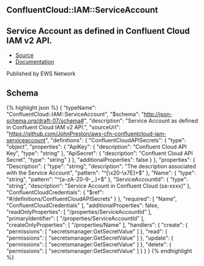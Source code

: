 
## ConfluentCloud::IAM::ServiceAccount

## Service Account as defined in Confluent Cloud IAM v2 API.

- [Source](https:&#x2F;&#x2F;github.com&#x2F;JohnPreston&#x2F;aws-cfn-confluentcloud-iam-serviceaccount) 
- [Documentation]()

Published by EWS Network

## Schema
{% highlight json %}
{
    "typeName": "ConfluentCloud::IAM::ServiceAccount",
    "$schema": "http://json-schema.org/draft-07/schema#",
    "description": "Service Account as defined in Confluent Cloud IAM v2 API.",
    "sourceUrl": "https://github.com/JohnPreston/aws-cfn-confluentcloud-iam-serviceaccount",
    "definitions": {
        "ConfluentCloudAPISecrets": {
            "type": "object",
            "properties": {
                "ApiKey": {
                    "description": "Confluent Cloud API Key",
                    "type": "string"
                },
                "ApiSecret": {
                    "description": "Confluent Cloud API Secret",
                    "type": "string"
                }
            },
            "additionalProperties": false
        }
    },
    "properties": {
        "Description": {
            "type": "string",
            "description": "The description associated with the Service Account",
            "pattern": "^[\\x20-\\x7E]+$"
        },
        "Name": {
            "type": "string",
            "pattern": "^[a-zA-Z0-9-_.]+$"
        },
        "ServiceAccountId": {
            "type": "string",
            "description": "Service Account in Confluent Cloud (sa-xxxx)"
        },
        "ConfluentCloudCredentials": {
            "$ref": "#/definitions/ConfluentCloudAPISecrets"
        }
    },
    "required": [
        "Name",
        "ConfluentCloudCredentials"
    ],
    "additionalProperties": false,
    "readOnlyProperties": [
        "/properties/ServiceAccountId"
    ],
    "primaryIdentifier": [
        "/properties/ServiceAccountId"
    ],
    "createOnlyProperties": [
        "/properties/Name"
    ],
    "handlers": {
        "create": {
            "permissions": [
                "secretsmanager:GetSecretValue"
            ]
        },
        "read": {
            "permissions": [
                "secretsmanager:GetSecretValue"
            ]
        },
        "update": {
            "permissions": [
                "secretsmanager:GetSecretValue"
            ]
        },
        "delete": {
            "permissions": [
                "secretsmanager:GetSecretValue"
            ]
        }
    }
}
{% endhighlight %}
